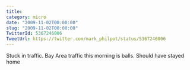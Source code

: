 ```yaml
---
title: 
category: micro
date: "2009-11-02T00:00:00"
slug: "2009-11-02T00:00:00"
TwitterId: 5367246006
TweetUrl: https://twitter.com/mark_philpot/status/5367246006
---
```


Stuck in traffic. Bay Area traffic this morning is balls. Should have stayed
home
